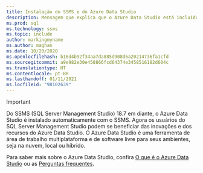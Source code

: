 ```yaml
---
title: Instalação do SSMS e do Azure Data Studio
description: Mensagem que explica que o Azure Data Studio está incluído na instalação do SSMS.
ms.prod: sql
ms.technology: ssms
ms.topic: include
author: markingmyname
ms.author: maghan
ms.date: 10/20/2020
ms.openlocfilehash: b16d4b92f34aa7da885d908d6a20214736fa1cfd
ms.sourcegitcommit: a9e982e30e458866fcd64374e3458516182d604c
ms.translationtype: HT
ms.contentlocale: pt-BR
ms.lasthandoff: 01/11/2021
ms.locfileid: "98102639"
---
```

> [!Important]
> Do SSMS (SQL Server Management Studio) 18.7 em diante, o Azure Data Studio é instalado automaticamente com o SSMS. Agora os usuários do SQL Server Management Studio podem se beneficiar das inovações e dos recursos do Azure Data Studio. O Azure Data Studio é uma ferramenta de área de trabalho multiplataforma e de software livre para seus ambientes, seja na nuvem, local ou híbrido.
>
> Para saber mais sobre o Azure Data Studio, confira [O que é o Azure Data Studio](../azure-data-studio/what-is-azure-data-studio.md) ou as [Perguntas frequentes](../azure-data-studio/faq.md).